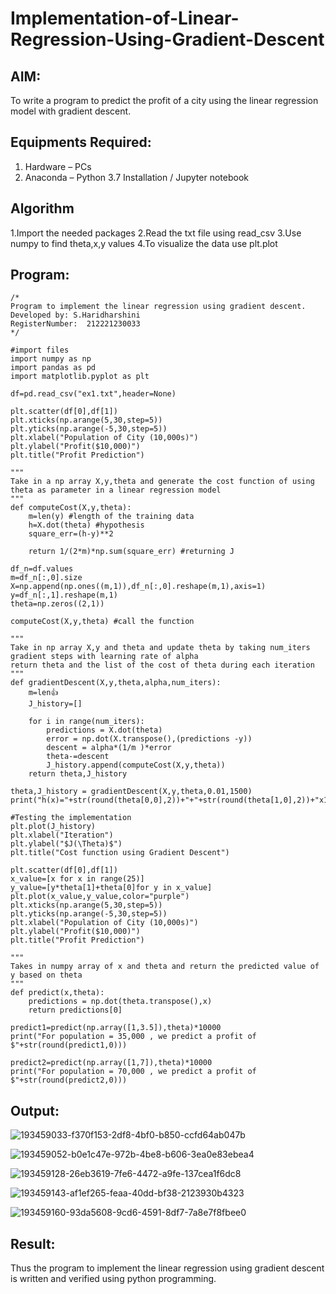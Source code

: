 # Implementation-of-Linear-Regression-Using-Gradient-Descent

## AIM:
To write a program to predict the profit of a city using the linear regression model with gradient descent.

## Equipments Required:
1. Hardware – PCs
2. Anaconda – Python 3.7 Installation / Jupyter notebook

## Algorithm

1.Import the needed packages
2.Read the txt file using read_csv
3.Use numpy to find theta,x,y values
4.To visualize the data use plt.plot


## Program:
```
/*
Program to implement the linear regression using gradient descent.
Developed by: S.Haridharshini
RegisterNumber:  212221230033
*/
```
```
#import files
import numpy as np
import pandas as pd
import matplotlib.pyplot as plt

df=pd.read_csv("ex1.txt",header=None)

plt.scatter(df[0],df[1])
plt.xticks(np.arange(5,30,step=5))
plt.yticks(np.arange(-5,30,step=5))
plt.xlabel("Population of City (10,000s)")
plt.ylabel("Profit($10,000)")
plt.title("Profit Prediction")

"""
Take in a np array X,y,theta and generate the cost function of using theta as parameter in a linear regression model
"""
def computeCost(X,y,theta):
    m=len(y) #length of the training data
    h=X.dot(theta) #hypothesis
    square_err=(h-y)**2
    
    return 1/(2*m)*np.sum(square_err) #returning J

df_n=df.values
m=df_n[:,0].size
X=np.append(np.ones((m,1)),df_n[:,0].reshape(m,1),axis=1)
y=df_n[:,1].reshape(m,1)
theta=np.zeros((2,1))

computeCost(X,y,theta) #call the function

"""
Take in np array X,y and theta and update theta by taking num_iters gradient steps with learning rate of alpha 
return theta and the list of the cost of theta during each iteration
"""
def gradientDescent(X,y,theta,alpha,num_iters):
    m=len👍
    J_history=[]
    
    for i in range(num_iters):
        predictions = X.dot(theta)
        error = np.dot(X.transpose(),(predictions -y))
        descent = alpha*(1/m )*error
        theta-=descent
        J_history.append(computeCost(X,y,theta))
    return theta,J_history

theta,J_history = gradientDescent(X,y,theta,0.01,1500)
print("h(x)="+str(round(theta[0,0],2))+"+"+str(round(theta[1,0],2))+"x1")

#Testing the implementation
plt.plot(J_history)
plt.xlabel("Iteration")
plt.ylabel("$J(\Theta)$")
plt.title("Cost function using Gradient Descent")

plt.scatter(df[0],df[1])
x_value=[x for x in range(25)]
y_value=[y*theta[1]+theta[0]for y in x_value]
plt.plot(x_value,y_value,color="purple")
plt.xticks(np.arange(5,30,step=5))
plt.yticks(np.arange(-5,30,step=5))
plt.xlabel("Population of City (10,000s)")
plt.ylabel("Profit($10,000)")
plt.title("Profit Prediction")

"""
Takes in numpy array of x and theta and return the predicted value of y based on theta
"""
def predict(x,theta):
    predictions = np.dot(theta.transpose(),x)
    return predictions[0]

predict1=predict(np.array([1,3.5]),theta)*10000
print("For population = 35,000 , we predict a profit of $"+str(round(predict1,0)))

predict2=predict(np.array([1,7]),theta)*10000
print("For population = 70,000 , we predict a profit of $"+str(round(predict2,0)))
```

## Output:
![193459033-f370f153-2df8-4bf0-b850-ccfd64ab047b](https://user-images.githubusercontent.com/94169318/193610005-7e89ea07-64ec-4259-8ac7-d699bd85122d.png)

![193459052-b0e1c47e-972b-4be8-b606-3ea0e83ebea4](https://user-images.githubusercontent.com/94169318/193610042-98aefc7a-42de-4384-9bb9-1582f2c062c3.png)

![193459128-26eb3619-7fe6-4472-a9fe-137cea1f6dc8](https://user-images.githubusercontent.com/94169318/193610075-1cbaf8f7-6e00-43ea-bf1b-0d908b132999.png)

![193459143-af1ef265-feaa-40dd-bf38-2123930b4323](https://user-images.githubusercontent.com/94169318/193610099-96347056-97dd-443a-922b-4f58c5427a23.png)

![193459160-93da5608-9cd6-4591-8df7-7a8e7f8fbee0](https://user-images.githubusercontent.com/94169318/193610120-9594313c-b917-49eb-97a9-307c131fa196.png)


## Result:
Thus the program to implement the linear regression using gradient descent is written and verified using python programming.
